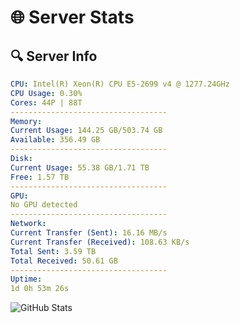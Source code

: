 # 🌐 Server Stats
## 🔍 Server Info
```yaml
CPU: Intel(R) Xeon(R) CPU E5-2699 v4 @ 1277.24GHz
CPU Usage: 0.30%
Cores: 44P | 88T
-----------------------------------
Memory:
Current Usage: 144.25 GB/503.74 GB
Available: 356.49 GB
-----------------------------------
Disk:
Current Usage: 55.38 GB/1.71 TB
Free: 1.57 TB
-----------------------------------
GPU:
No GPU detected
-----------------------------------
Network:
Current Transfer (Sent): 16.16 MB/s
Current Transfer (Received): 108.63 KB/s
Total Sent: 3.59 TB
Total Received: 50.61 GB
-----------------------------------
Uptime:
1d 0h 53m 26s
```
![GitHub Stats](https://img.shields.io/badge/Updated-2025-03-08_22:16:15-blue)